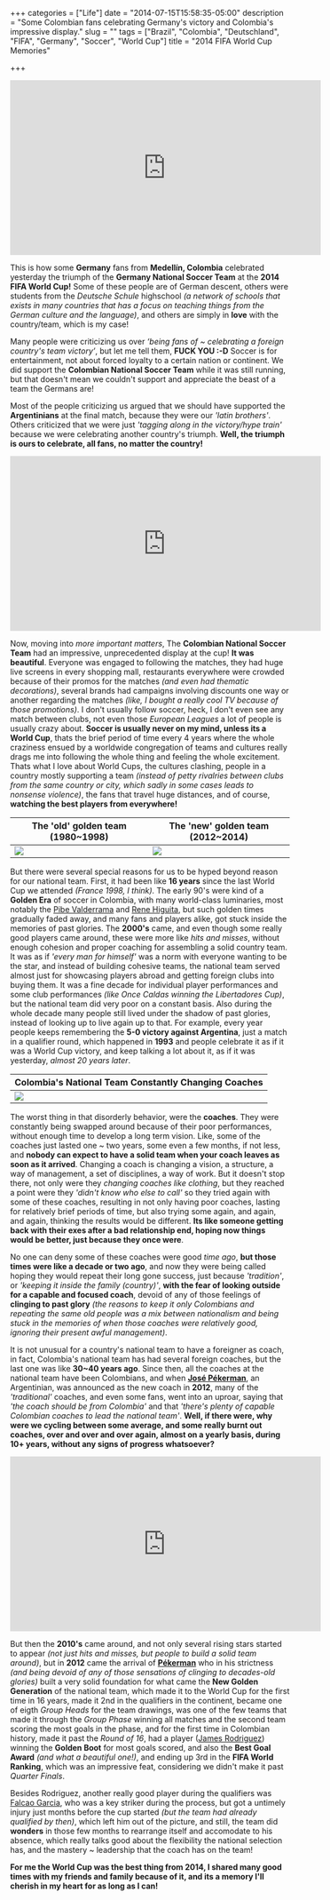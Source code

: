 +++
categories = ["Life"]
date = "2014-07-15T15:58:35-05:00"
description = "Some Colombian fans celebrating Germany's victory and Colombia's impressive display."
slug = ""
tags = ["Brazil", "Colombia", "Deutschland", "FIFA", "Germany", "Soccer", "World Cup"]
title = "2014 FIFA World Cup Memories"

+++

<iframe width="560" height="315" src="https://www.youtube.com/embed/knLBadgnJaw" frameborder="0" allowfullscreen></iframe>

This is how some **Germany** fans from **Medellín, Colombia** celebrated yesterday the triumph of the **Germany National Soccer Team** at the **2014 FIFA World Cup!** Some of these people are of German descent, others were students from the *Deutsche Schule* highschool *(a network of schools that exists in many countries that has a focus on teaching things from the German culture and the language)*, and others are simply in **love** with the country/team, which is my case!

Many people were criticizing us over *‘being fans of ~ celebrating a foreign country's team victory’*, but let me tell them, **FUCK YOU :-D** Soccer is for entertainment, not about forced loyalty to a certain nation or continent. We did support the **Colombian National Soccer Team** while it was still running, but that doesn't mean we couldn't support and appreciate the beast of a team the Germans are! 

Most of the people criticizing us argued that we should have supported the **Argentinians** at the final match, because they were our *'latin brothers'*. Others criticized that we were just *'tagging along in the victory/hype train'* because we were celebrating another country's triumph. **Well, the triumph is ours to celebrate, all fans, no matter the country!**

<iframe width="560" height="315" src="https://www.youtube.com/embed/dLAIjbJvx7s" frameborder="0" allowfullscreen></iframe>

Now, moving into *more important matters*, The **Colombian National Soccer Team** had an impressive, unprecedented display at the cup! **It was beautiful**. Everyone was engaged to following the matches, they had huge live screens in every shopping mall, restaurants everywhere were crowded because of their promos for the matches *(and even had thematic decorations)*, several brands had campaigns involving discounts one way or another regarding the matches *(like, I bought a really cool TV because of those promotions)*. I don't usually follow soccer, heck, I don't even see any match between clubs, not even those *European Leagues* a lot of people is usually crazy about. **Soccer is usually never on my mind, unless its a World Cup**, thats the brief period of time every 4 years where the whole craziness ensued by a worldwide congregation of teams and cultures really drags me into following the whole thing and feeling the whole excitement. Thats what I love about World Cups, the cultures clashing, people in a country mostly supporting a team *(instead of petty rivalries between clubs from the same country or city, which sadly in some cases leads to nonsense violence)*, the fans that travel huge distances, and of course, **watching the best players from everywhere!**

| The 'old' golden team (1980~1998) | The 'new' golden team (2012~2014) |
|---|---|
| ![](http://i.imgur.com/2dAdqfG.png) | ![](http://i.imgur.com/GK0ks0V.png) |

But there were several special reasons for us to be hyped beyond reason for our national team. First, it had been like **16 years** since the last World Cup we attended *(France 1998, I think).* The early 90's were kind of a **Golden Era** of soccer in Colombia, with many world-class luminaries, most notably the [Pibe Valderrama](https://en.wikipedia.org/wiki/Carlos_Valderrama) and [Rene Higuita](https://en.wikipedia.org/wiki/Ren%C3%A9_Higuita), but such golden times gradually faded away, and many fans and players alike, got stuck inside the memories of past glories. The **2000's** came, and even though some really good players came around, these were more like *hits and misses*, without enough cohesion and proper coaching for assembling a solid country team. It was as if *'every man for himself'* was a norm with everyone wanting to be the star, and instead of building cohesive teams, the national team served almost just for showcasing players abroad and getting foreign clubs into buying them. It was a fine decade for individual player performances and some club performances *(like Once Caldas winning the Libertadores Cup)*, but the national team did very poor on a constant basis. Also during the whole decade many people still lived under the shadow of past glories, instead of looking up to live again up to that. For example, every year people keeps remembering the **5-0 victory against Argentina**, just a match in a qualifier round, which happened in **1993** and people celebrate it as if it was a World Cup victory, and keep talking a lot about it, as if it was yesterday, *almost 20 years later*. 


| Colombia's National Team Constantly Changing Coaches |
|---|
| ![](http://i.imgur.com/1gWZzcq.png) |

The worst thing in that disorderly behavior, were the **coaches**. They were constantly being swapped around because of their poor performances, without enough time to develop a long term vision. Like, some of the coaches just lasted one ~ two years, some even a few months, if not less, and **nobody can expect to have a solid team when your coach leaves as soon as it arrived**. Changing a coach is changing a vision, a structure, a way of management, a set of disciplines, a way of work. But it doesn't stop there, not only were they *changing coaches like clothing*, but they reached a point were they *'didn't know who else to call'* so they tried again with some of these coaches, resulting in not only having poor coaches, lasting for relatively brief periods of time, but also trying some again, and again, and again, thinking the results would be different. **Its like someone getting back with their exes after a bad relationship end, hoping now things would be better, just because they once were**. 

No one can deny some of these coaches were good *time ago*, **but those times were like a decade or two ago**, and now they were being called hoping they would repeat their long gone success, just because *'tradition'*, or *'keeping it inside the family (country)'*, **with the fear of looking outside for a capable and focused coach**, devoid of any of those feelings of **clinging to past glory** *(the reasons to keep it only Colombians and repeating the same old people was a mix between nationalism and being stuck in the memories of when those coaches were relatively good, ignoring their present awful management)*.

It is not unusual for a country's national team to have a foreigner as coach, in fact, Colombia's national team has had several foreign coaches, but the last one was like **30~40 years ago**. Since then, all the coaches at the national team have been Colombians, and when [**José Pékerman**](https://en.wikipedia.org/wiki/Jos%C3%A9_P%C3%A9kerman), an Argentinian, was announced as the new coach in **2012**, many of the *'traditional'* coaches, and even some fans, went into an uproar, saying that *'the coach should be from Colombia'* and that *'there's plenty of capable Colombian coaches to lead the national team'*. **Well, if there were, why were we cycling between some average, and some really burnt out coaches, over and over and over again, almost on a yearly basis, during 10+ years, without any signs of progress whatsoever?**

<iframe width="560" height="315" src="https://www.youtube.com/embed/GESyL3MkgNU" frameborder="0" allowfullscreen></iframe>

But then the **2010's** came around, and not only several rising stars started to appear *(not just hits and misses, but people to build a solid team around)*, but in **2012** came the arrival of [**Pékerman**](https://en.wikipedia.org/wiki/Jos%C3%A9_P%C3%A9kerman) who in his strictness *(and being devoid of any of those sensations of clinging to decades-old glories)* built a very solid foundation for what came the **New Golden Generation** of the national team, which made it to the World Cup for the first time in 16 years, made it 2nd in the qualifiers in the continent, became one of eigth *Group Heads* for the team drawings, was one of the few teams that made it through the *Group Phase* winning all matches and the second team scoring the most goals in the phase, and for the first time in Colombian history, made it past the *Round of 16*, had a player ([James Rodriguez](https://en.wikipedia.org/wiki/James_Rodr%C3%ADguez)) winning the **Golden Boot** for most goals scored, and also the **Best Goal Award** *(and what a beautiful one!)*, and ending up 3rd in the **FIFA World Ranking**, which was an impressive feat, considering we didn't make it past *Quarter Finals*.

Besides Rodriguez, another really good player during the qualifiers was [Falcao Garcia](https://en.wikipedia.org/wiki/Radamel_Falcao), who was a key striker during the process, but got a untimely injury just months before the cup started *(but the team had already qualified by then)*, which left him out of the picture, and still, the team did **wonders** in those few months to rearrange itself and accomodate to his absence, which really talks good about the flexibility the national selection has, and the mastery ~ leadership that the coach has on the team!

**For me the World Cup was the best thing from 2014, I shared many good times with my friends and family because of it, and its a memory I'll cherish in my heart for as long as I can!**